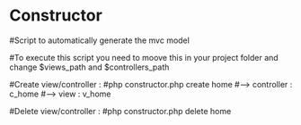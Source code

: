 # Constructor

#Script to automatically generate the mvc model
 
#To execute this script you need to moove this in your project folder and change $views_path and $controllers_path

#Create view/controller :
  #php constructor.php create home
  #--> controller : c_home
  #--> view : v_home
  
#Delete view/controller :
   #php constructor.php delete home
